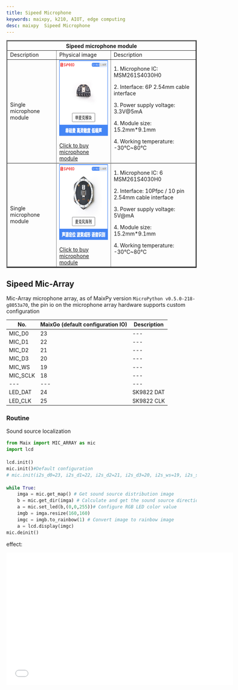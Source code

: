 ```yaml
---
title: Sipeed Microphone
keywords: maixpy, k210, AIOT, edge computing
desc: maixpy  Sipeed Microphone
---
```



<table border="2">
    <tr>
        <th colspan=3>Sipeed microphone module</th>
    </tr>
    <tr>
        <td>Description</td>
        <td>Physical image</td>
        <td>Description</td>
    </tr>
        <td>
            Single microphone module
        </td>
        <td>
            <img src="../../assets/hardware/module/microphone_taobao_400x400.jpg" height="200">
            </p>
            <a href="https://sipeed.taobao.com/">Click to buy microphone module</a>
        </td>
        <td>
        1. Microphone IC: MSM261S4030H0</p>
        2. Interface: 6P 2.54mm cable interface</p>
        3. Power supply voltage: 3.3V@5mA</p>
        4. Module size: 15.2mm*9.1mm</p>
        4. Working temperature: -30℃~80℃</p>
    <tr>
    <tr>
        <td>
            Single microphone module
        </td>
        <td>
            <img src="../../assets/hardware/module/mic_array_taobao.jpg" height="200">
            </p>
            <a href="https://sipeed.taobao.com/">Click to buy microphone module</a>
        </td>
        <td>
        1. Microphone IC: 6 MSM261S4030H0</p>
        2. Interface: 10Pfpc / 10 pin 2.54mm cable interface</p>
        3. Power supply voltage: 5V@mA</p>
        4. Module size: 15.2mm*9.1mm</p>
        4. Working temperature: -30℃~80℃</p>
    </tr>
</table>


## Sipeed Mic-Array

Mic-Array microphone array, as of MaixPy version `MicroPython v0.5.0-218-g8053a70`, the pin io on the microphone array hardware supports custom configuration


| No. | MaixGo (default configuration IO) | Description |
| --- | --- | --- |
| MIC_D0 | 23 | --- |
| MIC_D1 | 22 | --- |
| MIC_D2 | 21 | --- |
| MIC_D3 | 20 | --- |
| MIC_WS | 19 | --- |
| MIC_SCLK | 18 | --- |
| --- | --- | --- |
| LED_DAT | 24 | SK9822 DAT |
| LED_CLK | 25 | SK9822 CLK |

### Routine

Sound source localization

```python
from Maix import MIC_ARRAY as mic
import lcd

lcd.init()
mic.init()#Default configuration
# mic.init(i2s_d0=23, i2s_d1=22, i2s_d2=21, i2s_d3=20, i2s_ws=19, i2s_sclk=18, sk9822_dat=24, sk9822_clk=25)#Customizable configuration IO

while True:
    imga = mic.get_map() # Get sound source distribution image
    b = mic.get_dir(imga) # Calculate and get the sound source direction
    a = mic.set_led(b,(0,0,255))# Configure RGB LED color value
    imgb = imga.resize(160,160)
    imgc = imgb.to_rainbow(1) # Convert image to rainbow image
    a = lcd.display(imgc)
mic.deinit()
```

effect:

<iframe width="600" height="350" src="//player.bilibili.com/player.html?aid=37058760&cid=65120313&page=1" scrolling="no" border="0" frameborder="no" framespacing="0" allowfullscreen="true"> </iframe>
